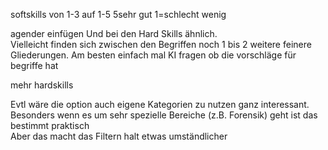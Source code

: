 

softskills von 1-3 auf   1-5  5sehr gut 1=schlecht wenig 

agender einfügen 
Und bei den Hard Skills ähnlich.  
Vielleicht finden sich zwischen den Begriffen noch 1 bis 2 weitere feinere Gliederungen. Am besten einfach mal KI fragen ob die vorschläge für begriffe hat

mehr hardskills


Evtl wäre die option auch eigene Kategorien zu nutzen ganz interessant. Besonders wenn es um sehr spezielle Bereiche (z.B. Forensik) geht ist das bestimmt praktisch  
Aber das macht das Filtern halt etwas umständlicher